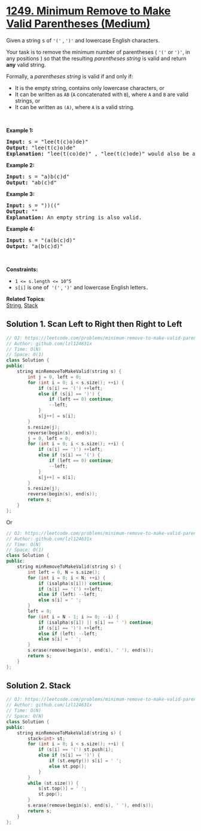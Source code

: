 # [1249. Minimum Remove to Make Valid Parentheses (Medium)](https://leetcode.com/problems/minimum-remove-to-make-valid-parentheses/)

<p>Given a string <font face="monospace">s</font>&nbsp;of&nbsp;<code>'('</code>&nbsp;,&nbsp;<code>')'</code>&nbsp;and lowercase English characters.&nbsp;</p>

<p>Your task is to remove the minimum number of parentheses (&nbsp;<code>'('</code>&nbsp;or&nbsp;<code>')'</code>,&nbsp;in any positions ) so that the resulting <em>parentheses string</em> is valid and return <strong>any</strong> valid string.</p>

<p>Formally, a <em>parentheses string</em> is valid if and only if:</p>

<ul>
	<li>It is the empty string, contains only lowercase characters, or</li>
	<li>It can be written as&nbsp;<code>AB</code>&nbsp;(<code>A</code>&nbsp;concatenated with&nbsp;<code>B</code>), where&nbsp;<code>A</code>&nbsp;and&nbsp;<code>B</code>&nbsp;are valid strings, or</li>
	<li>It can be written as&nbsp;<code>(A)</code>, where&nbsp;<code>A</code>&nbsp;is a valid string.</li>
</ul>

<p>&nbsp;</p>
<p><strong>Example 1:</strong></p>

<pre><strong>Input:</strong> s = "lee(t(c)o)de)"
<strong>Output:</strong> "lee(t(c)o)de"
<strong>Explanation:</strong> "lee(t(co)de)" , "lee(t(c)ode)" would also be accepted.
</pre>

<p><strong>Example 2:</strong></p>

<pre><strong>Input:</strong> s = "a)b(c)d"
<strong>Output:</strong> "ab(c)d"
</pre>

<p><strong>Example 3:</strong></p>

<pre><strong>Input:</strong> s = "))(("
<strong>Output:</strong> ""
<strong>Explanation:</strong> An empty string is also valid.
</pre>

<p><strong>Example 4:</strong></p>

<pre><strong>Input:</strong> s = "(a(b(c)d)"
<strong>Output:</strong> "a(b(c)d)"
</pre>

<p>&nbsp;</p>
<p><strong>Constraints:</strong></p>

<ul>
	<li><code>1 &lt;= s.length &lt;= 10^5</code></li>
	<li><code>s[i]</code>&nbsp;is one&nbsp;of&nbsp;&nbsp;<code>'('</code> , <code>')'</code> and&nbsp;lowercase English letters<code>.</code></li>
</ul>

**Related Topics**:  
[String](https://leetcode.com/tag/string/), [Stack](https://leetcode.com/tag/stack/)

## Solution 1. Scan Left to Right then Right to Left

```cpp
// OJ: https://leetcode.com/problems/minimum-remove-to-make-valid-parentheses/
// Author: github.com/lzl124631x
// Time: O(N)
// Space: O(1)
class Solution {
public:
    string minRemoveToMakeValid(string s) {
        int j = 0, left = 0;
        for (int i = 0; i < s.size(); ++i) {
            if (s[i] == '(') ++left;
            else if (s[i] == ')') {
                if (left == 0) continue;
                --left;
            }
            s[j++] = s[i];
        }
        s.resize(j);
        reverse(begin(s), end(s));
        j = 0, left = 0;
        for (int i = 0; i < s.size(); ++i) {
            if (s[i] == ')') ++left;
            else if (s[i] == '(') {
                if (left == 0) continue;
                --left;
            }
            s[j++] = s[i];
        }
        s.resize(j);
        reverse(begin(s), end(s));
        return s;
    }
};
```

Or

```cpp
// OJ: https://leetcode.com/problems/minimum-remove-to-make-valid-parentheses/
// Author: github.com/lzl124631x
// Time: O(N)
// Space: O(1)
class Solution {
public:
    string minRemoveToMakeValid(string s) {
        int left = 0, N = s.size();
        for (int i = 0; i < N; ++i) {
            if (isalpha(s[i])) continue;
            if (s[i] == '(') ++left;
            else if (left) --left;
            else s[i] = ' ';
        }
        left = 0;
        for (int i = N - 1; i >= 0; --i) {
            if (isalpha(s[i]) || s[i] == ' ') continue;
            if (s[i] == ')') ++left;
            else if (left) --left;
            else s[i] = ' ';
        }
        s.erase(remove(begin(s), end(s), ' '), end(s));
        return s;
    }
};
```

## Solution 2. Stack

```cpp
// OJ: https://leetcode.com/problems/minimum-remove-to-make-valid-parentheses/
// Author: github.com/lzl124631x
// Time: O(N)
// Space: O(N)
class Solution {
public:
    string minRemoveToMakeValid(string s) {
        stack<int> st;
        for (int i = 0; i < s.size(); ++i) {
            if (s[i] == '(') st.push(i);
            else if (s[i] == ')') {
                if (st.empty()) s[i] = ' ';
                else st.pop();
            }
        }
        while (st.size()) {
            s[st.top()] = ' ';
            st.pop();
        }
        s.erase(remove(begin(s), end(s), ' '), end(s));
        return s;
    }
};
```